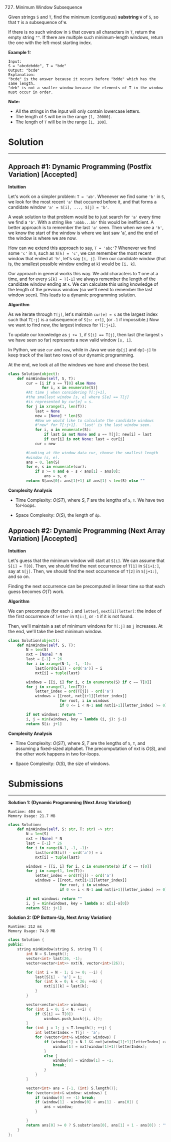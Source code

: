 727. Minimum Window Subsequence

Given strings `S` and `T`, find the minimum (contiguous) **substring** `W` of `S`, so that `T` is a subsequence of `W`.

If there is no such window in `S` that covers all characters in `T`, return the empty string `""`. If there are multiple such minimum-length windows, return the one with the left-most starting index.

**Example 1:**
```
Input: 
S = "abcdebdde", T = "bde"
Output: "bcde"
Explanation: 
"bcde" is the answer because it occurs before "bdde" which has the same length.
"deb" is not a smaller window because the elements of T in the window must occur in order.
``` 

**Note:**

* All the strings in the input will only contain lowercase letters.
* The length of `S` will be in the range `[1, 20000]`.
* The length of `T` will be in the range `[1, 100]`.

# Solution
---
## Approach #1: Dynamic Programming (Postfix Variation) [Accepted]
**Intuition**

Let's work on a simpler problem: `T = 'ab'`. Whenever we find some `'b'` in `S`, we look for the most recent `'a'` that occurred before it, and that forms a candidate window `'a' = S[i], ..., S[j] = 'b'`.

A weak solution to that problem would be to just search for `'a'` every time we find a `'b'`. With a string like `'abbb...bb'` this would be inefficient. A better approach is to remember the last `'a'` seen. Then when we see a `'b'`, we know the start of the window is where we last saw 'a', and the end of the window is where we are now.

How can we extend this approach to say, `T = 'abc'`? Whenever we find some `'c'` in `S`, such as `S[k] = 'c'`, we can remember the most recent window that ended at `'b'`, let's say `[i, j]`. Then our candidate window (that is, the smallest possible window ending at `k`) would be `[i, k]`.

Our approach in general works this way. We add characters to `T` one at a time, and for every `S[k] = T[-1]` we always remember the length of the candidate window ending at `k`. We can calculate this using knowledge of the length of the previous window (so we'll need to remember the last window seen). This leads to a dynamic programming solution.

**Algorithm**

As we iterate through `T[j]`, let's maintain `cur[e] = s` as the largest index such that `T[:j]` is a subsequence of `S[s: e+1]`, (or `-1` if impossible.) Now we want to find new, the largest indexes for `T[:j+1]`.

To update our knowledge as `j += 1`, if `S[i] == T[j]`, then last (the largest `s` we have seen so far) represents a new valid window `[s, i]`.

In Python, we use `cur` and `new`, while in Java we use `dp[j]` and `dp[~j]` to keep track of the last two rows of our dynamic programming.

At the end, we look at all the windows we have and choose the best.

```python
class Solution(object):
    def minWindow(self, S, T):
        cur = [i if x == T[0] else None
               for i, x in enumerate(S)]
        #At time j when considering T[:j+1],
        #the smallest window [s, e] where S[e] == T[j]
        #is represented by cur[e] = s.
        for j in xrange(1, len(T)):
            last = None
            new = [None] * len(S)
            #Now we would like to calculate the candidate windows
            #"new" for T[:j+1].  'last' is the last window seen.
            for i, u in enumerate(S):
                if last is not None and u == T[j]: new[i] = last
                if cur[i] is not None: last = cur[i]
            cur = new

        #Looking at the window data cur, choose the smallest length
        #window [s, e].
        ans = 0, len(S)
        for e, s in enumerate(cur):
            if s >= 0 and e - s < ans[1] - ans[0]:
                ans = s, e
        return S[ans[0]: ans[1]+1] if ans[1] < len(S) else ""
```

**Complexity Analysis**

* Time Complexity: $O(ST)$, where $S, T$ are the lengths of `S`, `T`. We have two for-loops.

* Space Complexity: $O(S)$, the length of `dp`.

## Approach #2: Dynamic Programming (Next Array Variation) [Accepted]
**Intuition**

Let's guess that the minimum window will start at `S[i]`. We can assume that `S[i] = T[0]`. Then, we should find the next occurrence of `T[1]` in `S[i+1:]`, say at `S[j]`. Then, we should find the next occurrence of `T[2]` in `S[j+1:]`, and so on.

Finding the next occurrence can be precomputed in linear time so that each guess becomes $O(T)$ work.

**Algorithm**

We can precompute (for each `i` and `letter`), `next[i][letter]`: the index of the first occurrence of `letter` in `S[i:]`, or `-1` if it is not found.

Then, we'll maintain a set of minimum windows for `T[:j]` as `j` increases. At the end, we'll take the best minimum window.

```python
class Solution(object):
    def minWindow(self, S, T):
        N = len(S)
        nxt = [None] * N
        last = [-1] * 26
        for i in xrange(N-1, -1, -1):
            last[ord(S[i]) - ord('a')] = i
            nxt[i] = tuple(last)

        windows = [[i, i] for i, c in enumerate(S) if c == T[0]]
        for j in xrange(1, len(T)):
            letter_index = ord(T[j]) - ord('a')
            windows = [[root, nxt[i+1][letter_index]]
                       for root, i in windows
                       if 0 <= i < N-1 and nxt[i+1][letter_index] >= 0]

        if not windows: return ""
        i, j = min(windows, key = lambda (i, j): j-i)
        return S[i: j+1]
```

**Complexity Analysis**

* Time Complexity: $O(ST)$, where $S, T$ are the lengths of `S`, `T`, and assuming a fixed-sized alphabet. The precomputation of nxt is $O(S)$, and the other work happens in two for-loops.

* Space Complexity: $O(S)$, the size of windows.

# Submissions
---
**Solution 1: (Dynamic Programming (Next Array Variation))**
```
Runtime: 404 ms
Memory Usage: 21.7 MB
```
```python
class Solution:
    def minWindow(self, S: str, T: str) -> str:
        N = len(S)
        nxt = [None] * N
        last = [-1] * 26
        for i in range(N-1, -1, -1):
            last[ord(S[i]) - ord('a')] = i
            nxt[i] = tuple(last)

        windows = [[i, i] for i, c in enumerate(S) if c == T[0]]
        for j in range(1, len(T)):
            letter_index = ord(T[j]) - ord('a')
            windows = [[root, nxt[i+1][letter_index]]
                       for root, i in windows
                       if 0 <= i < N-1 and nxt[i+1][letter_index] >= 0]

        if not windows: return ""
        i, j = min(windows, key = lambda x: x[1]-x[0])
        return S[i: j+1]
```

**Solution 2: (DP Bottom-Up, Next Array Variation)**
```
Runtime: 212 ms
Memory Usage: 74.9 MB
```
```c++
class Solution {
public:
    string minWindow(string S, string T) {
        int N = S.length();
        vector<int> last(26, -1);
        vector<vector<int>> nxt(N, vector<int>(26));

        for (int i = N - 1; i >= 0; --i) {
            last[S[i] - 'a'] = i;
            for (int k = 0; k < 26; ++k) {
                nxt[i][k] = last[k];
            }
        }

        vector<vector<int>> windows;
        for (int i = 0; i < N; ++i) {
            if (S[i] == T[0])
                windows.push_back({i, i});
        }
        for (int j = 1; j < T.length(); ++j) {
            int letterIndex = T[j] - 'a';
            for (vector<int>& window: windows) {
                if (window[1] < N-1 && nxt[window[1]+1][letterIndex] >= 0) {
                    window[1] = nxt[window[1]+1][letterIndex];
                }
                else {
                    window[0] = window[1] = -1;
                    break;
                }
            }
        }

        vector<int> ans = {-1, (int) S.length()};
        for (vector<int>& window: windows) {
            if (window[0] == -1) break;
            if (window[1] - window[0] < ans[1] - ans[0]) {
                ans = window;
            }

        }
        return ans[0] >= 0 ? S.substr(ans[0], ans[1] + 1 - ans[0]) : "";
    }
};
```